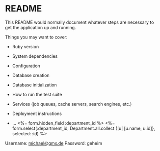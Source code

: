 # README

This README would normally document whatever steps are necessary to get the
application up and running.

Things you may want to cover:

* Ruby version

* System dependencies

* Configuration

* Database creation

* Database initialization

* How to run the test suite

* Services (job queues, cache servers, search engines, etc.)

* Deployment instructions

* ...
<%= form.hidden_field :department_id %>
<%= form.select(:department_id, Department.all.collect {|u| [u.name, u.id]}, selected: :id) %>

Username: michael@gmx.de
Password: geheim
